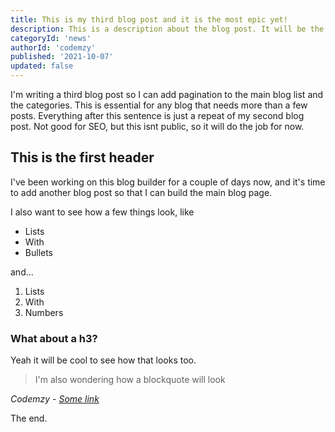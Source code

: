 ```yaml
---
title: This is my third blog post and it is the most epic yet!
description: This is a description about the blog post. It will be the introductory paragraph used in search results, on blog list pages, and at the top of the blog post. It's pretty important.
categoryId: 'news'
authorId: 'codemzy'
published: '2021-10-07'
updated: false
---
```


I'm writing a third blog post so I can add pagination to the main blog list and the categories. This is essential for any blog that needs more than a few posts. Everything after this sentence is just a repeat of my second blog post. Not good for SEO, but this isnt public, so it will do the job for now. 

## This is the first header

I've been working on this blog builder for a couple of days now, and it's time to add another blog post so that I can build the main blog page.

I also want to see how a few things look, like

- Lists
- With 
- Bullets

and...

1. Lists 
2. With
3. Numbers

### What about a h3?

Yeah it will be cool to see how that looks too.

> I'm also wondering how a blockquote will look

<cite>Codemzy - [Some link](#)</cite>

The end.